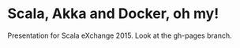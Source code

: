 # Scala, Akka and Docker, oh my!

Presentation for Scala eXchange 2015. Look at the gh-pages branch.
